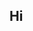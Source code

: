 ## Hi 

<!--
Here are some ideas to get you started:

- 🔭 I’m currently working on ...Unreal Engine
- 🌱 I’m currently learning ...Unreal engine, Blender, Blueprints
- 👯 I’m looking to collaborate on ...Unreal engine
- 🤔 I’m looking for help with ...3d game development in unreal engine
- 💬 Ask me about ...Anything
- 📫 How to reach me: ...[Discord](https://www.instagram.com/kvs.mani_/)
- 😄 Pronouns: ...He/Him
- ⚡ Fun fact: ...It is what it is.
-->

